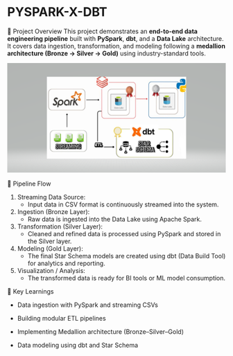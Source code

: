 # PYSPARK-X-DBT
📘 Project Overview
This project demonstrates an **end-to-end data engineering pipeline** built with **PySpark**, **dbt**, and a **Data Lake** architecture.  
It covers data ingestion, transformation, and modeling following a **medallion architecture (Bronze → Silver → Gold)** using industry-standard tools.

![image alt](https://github.com/Charvi-M-J/PYSPARK-X-DBT/blob/daf4bb61ec12dbc17f29c661855cb9532b50421b/screenshot.png)

🔁 Pipeline Flow
1. Streaming Data Source:  
   - Input data in CSV format is continuously streamed into the system.
2. Ingestion (Bronze Layer):
   - Raw data is ingested into the Data Lake using Apache Spark.
3. Transformation (Silver Layer):  
   - Cleaned and refined data is processed using PySpark and stored in the Silver layer.
4. Modeling (Gold Layer):  
   - The final Star Schema models are created using dbt (Data Build Tool) for analytics and reporting.
5. Visualization / Analysis: 
   - The transformed data is ready for BI tools or ML model consumption.

🌟 Key Learnings

* Data ingestion with PySpark and streaming CSVs

* Building modular ETL pipelines

* Implementing Medallion architecture (Bronze–Silver–Gold)

* Data modeling using dbt and Star Schema
